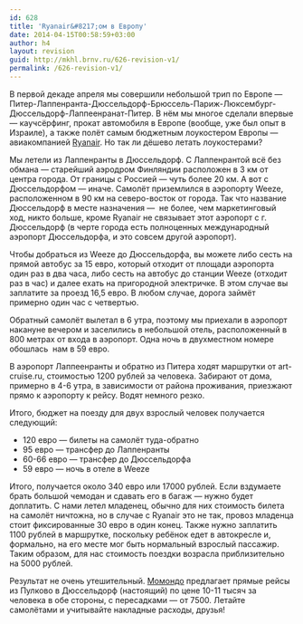 ```yaml
---
id: 628
title: 'Ryanair&#8217;ом в Европу'
date: 2014-04-15T00:58:59+03:00
author: h4
layout: revision
guid: http://mkhl.brnv.ru/626-revision-v1/
permalink: /626-revision-v1/
---
```

В первой декаде апреля мы совершили небольшой трип по Европе — Питер-Лаппенранта-Дюссельдорф-Брюссель-Париж-Люксембург-Дюссельдорф-Лаппеенранат-Питер. В нём мы многое сделали впервые — каучсёрфинг, прокат автомобиля в Европе (вообще, уже был опыт в Израиле), а также полёт самым бюджетным лоукостером Европы — авиакомпанией [Ryanair](http://ryanair.com/). Но так ли дёшево летать лоукостерами?

Мы летели из Лаппенранты в Дюссельдорф. С Лаппенрантой всё без обмана — старейший аэродром Финляндии расположен в 3 км от центра города. От границы с Россией — чуть более 20 км. А вот с Дюссельдорфом — иначе. Самолёт приземлился в аэропорту Weeze, расположенном в 90 км на северо-восток от города. Так что название Дюссельдорф в месте назначения —  не более, чем маркетинговый ход, никто больше, кроме Ryanair не связывает этот аэропорт с г. Дюссельдорф (в черте города есть полноценных международный аэропорт Дюссельдорфа, и это совсем другой аэропорт).

Чтобы добраться из Weeze до Дюссельдорфа, вы можете либо сесть на прямой автобус за 15 евро, который отходит от площади аэропорта один раз в два часа, либо сесть на автобус до станции Weeze (отходит раз в час) и далее ехать на пригородной электричке. В этом случае вы заплатите за проезд 16,5 евро. В любом случае, дорога займёт примерно один час с четвертью.

Обратный самолёт вылетал в 6 утра, поэтому мы приехали в аэропорт накануне вечером и заселились в небольшой отель, расположенный в 800 метрах от входа в аэропорт. Одна ночь в двухместном номере обошлась  нам в 59 евро.

В аэропорт Лаппеенранты и обратно из Питера ходят маршрутки от art-cruise.ru, стоимостью 1200 рублей за человека. Забирают от дома, примерно в 4-6 утра, в зависимости от района проживания, приезжают прямо к аэропорту к рейсу. Водят немного резко.

Итого, бюджет на поезду для двух взрослый человек получается следующий:

  * 120 евро — билеты на самолёт туда-обратно
  * 95 евро — трансфер до Лаппенранты
  * 60-66 евро — трансфер до Дюссельдорфа
  * 59 евро — ночь в отеле в Weeze

Итого, получается около 340 евро или 17000 рублей. Если вздумаете брать большой чемодан и сдавать его в багаж — нужно будет доплатить. С нами летел младенец, обычно для них стоимость билета на самолёт ничтожна, но в случае с Ryanair это не так, провоз младенца стоит фиксированные 30 евро в один конец. Также нужно заплатить 1100 рублей в маршрутке, поскольку ребёнок едет в автокресле и, формально, на его месте мог быть нормальный взрослый пассажир. Таким образом, для нас стоимость поездки возрасла приблизительно на 5000 рублей.

Результат не очень утешительный. [Момондо](http://www.momondo.ru/) предлагает прямые рейсы из Пулково в Дюссельдорф (настоящий) по цене 10-11 тысяч за человека в обе стороны, с пересадками — от 7500. Летайте самолётами и учитывайте накладные расходы, друзья!
